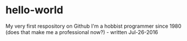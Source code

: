 # hello-world
My very first respository on Github
I'm a hobbist programmer since 1980 (does that make me a professional now?) - written Jul-26-2016 
